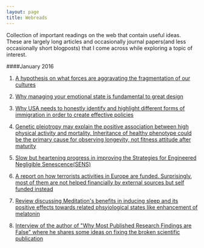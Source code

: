 ```yaml
---
layout: page
title: Webreads
---
```



Collection of important readings on the web that contain useful ideas. These are largely long articles and occasionally journal papers(and less occasionally short blogposts) that I come across while exploring a topic of interest. 

####January 2016

1. [A hypothesis on what forces are aggravating the fragmentation of our cultures](http://paulgraham.com/re.html)

2. [Why managing your emotional state is fundamental to great design](http://deep.design/design-like-an-astronaut/)

3. [Why USA needs to honestly identify and highlight different forms of immigration in order to create effective policies](http://www.theatlantic.com/politics/archive/2015/12/refugees/419976/)

4. [Genetic pleiotropy may explain the positive association between high physical activity and mortality. Inheritance of healthy phenotype could be the primary cause for observing longevity, not fitness attitude after maturity](http://www.nature.com/articles/srep18259)

5. [Slow but heartening progress in improving the Strategies for Engineered Negligible Senescence(SENS)](https://www.fightaging.org/archives/2015/12/a-look-back-at-2015-in-longevity-science.php)

6. [A report on how terrorists activities in Europe are funded. Surprisingly, most of them are not helped financially by external sources but self funded instead](http://www.ffi.no/no/Rapporter/14-02234.pdf)

7. [Review discussing Meditation's benefits in inducing sleep and its positive effects towards related phsyiological states like enhancement of melatonin](https://www.ncbi.nlm.nih.gov/pmc/articles/PMC3328970/) 

8. [Interview of the author of "Why Most Published Research Findings are False" where he shares some ideas on fixing the broken scientific publication](http://www.vox.com/2015/2/16/8034143/john-ioannidis-interview)